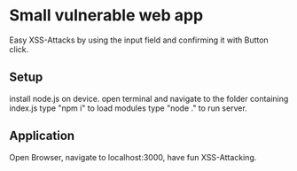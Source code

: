 # Small vulnerable web app

Easy XSS-Attacks by using the input field and confirming it with Button click.

## Setup

install node.js on device.
open terminal and navigate to the folder containing index.js
type "npm i" to load modules
type "node ." to run server.

## Application
Open Browser, navigate to localhost:3000, have fun XSS-Attacking.

